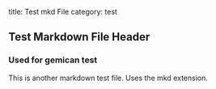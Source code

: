 title: Test mkd File
category: test

## Test Markdown File Header

### Used for gemican test

This is another markdown test file.  Uses the mkd extension.
